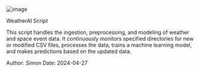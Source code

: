 ![image](https://github.com/user-attachments/assets/c0602b0d-8d77-4f55-b044-78da2eedc645)

WeatherAI Script

This script handles the ingestion, preprocessing, and modeling of weather and space event data.
It continuously monitors specified directories for new or modified CSV files, processes the data,
trains a machine learning model, and makes predictions based on the updated data.

Author: Simon
Date: 2024-04-27
